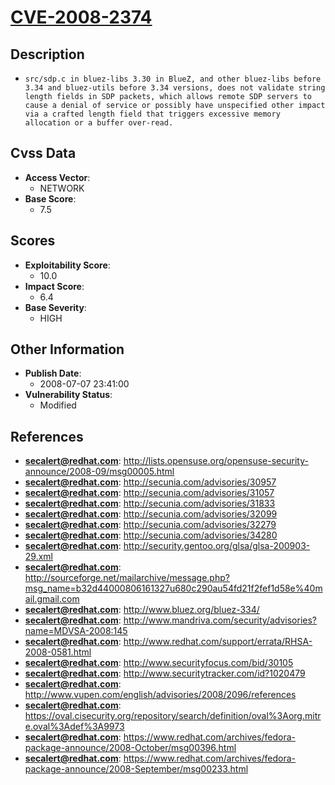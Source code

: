 
# [CVE-2008-2374](http://lists.opensuse.org/opensuse-security-announce/2008-09/msg00005.html)

## Description

- `src/sdp.c in bluez-libs 3.30 in BlueZ, and other bluez-libs before 3.34 and bluez-utils before 3.34 versions, does not validate string length fields in SDP packets, which allows remote SDP servers to cause a denial of service or possibly have unspecified other impact via a crafted length field that triggers excessive memory allocation or a buffer over-read.`

## Cvss Data

- **Access Vector**:
  - NETWORK
- **Base Score**:
  - 7.5

## Scores

- **Exploitability Score**:
  - 10.0
- **Impact Score**:
  - 6.4
- **Base Severity**:
  - HIGH

## Other Information

- **Publish Date**:
  - 2008-07-07 23:41:00
- **Vulnerability Status**:
  - Modified

## References

- **secalert@redhat.com**: http://lists.opensuse.org/opensuse-security-announce/2008-09/msg00005.html
- **secalert@redhat.com**: http://secunia.com/advisories/30957
- **secalert@redhat.com**: http://secunia.com/advisories/31057
- **secalert@redhat.com**: http://secunia.com/advisories/31833
- **secalert@redhat.com**: http://secunia.com/advisories/32099
- **secalert@redhat.com**: http://secunia.com/advisories/32279
- **secalert@redhat.com**: http://secunia.com/advisories/34280
- **secalert@redhat.com**: http://security.gentoo.org/glsa/glsa-200903-29.xml
- **secalert@redhat.com**: http://sourceforge.net/mailarchive/message.php?msg_name=b32d44000806161327u680c290au54fd21f2fef1d58e%40mail.gmail.com
- **secalert@redhat.com**: http://www.bluez.org/bluez-334/
- **secalert@redhat.com**: http://www.mandriva.com/security/advisories?name=MDVSA-2008:145
- **secalert@redhat.com**: http://www.redhat.com/support/errata/RHSA-2008-0581.html
- **secalert@redhat.com**: http://www.securityfocus.com/bid/30105
- **secalert@redhat.com**: http://www.securitytracker.com/id?1020479
- **secalert@redhat.com**: http://www.vupen.com/english/advisories/2008/2096/references
- **secalert@redhat.com**: https://oval.cisecurity.org/repository/search/definition/oval%3Aorg.mitre.oval%3Adef%3A9973
- **secalert@redhat.com**: https://www.redhat.com/archives/fedora-package-announce/2008-October/msg00396.html
- **secalert@redhat.com**: https://www.redhat.com/archives/fedora-package-announce/2008-September/msg00233.html
